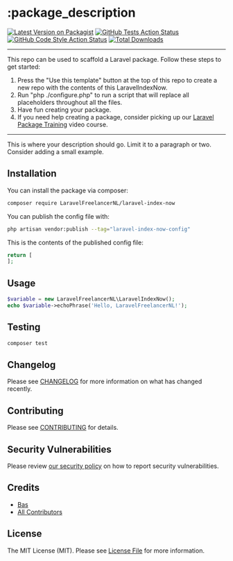 # :package_description

[![Latest Version on Packagist](https://img.shields.io/packagist/v/LaravelFreelancerNL/laravel-index-now.svg?style=flat-square)](https://packagist.org/packages/LaravelFreelancerNL/laravel-index-now)
[![GitHub Tests Action Status](https://img.shields.io/github/workflow/status/LaravelFreelancerNL/laravel-index-now/run-tests?label=tests)](https://github.com/LaravelFreelancerNL/laravel-index-now/actions?query=workflow%3Arun-tests+branch%3Amain)
[![GitHub Code Style Action Status](https://img.shields.io/github/workflow/status/LaravelFreelancerNL/laravel-index-now/Check%20&%20fix%20styling?label=code%20style)](https://github.com/LaravelFreelancerNL/laravel-index-now/actions?query=workflow%3A"Check+%26+fix+styling"+branch%3Amain)
[![Total Downloads](https://img.shields.io/packagist/dt/LaravelFreelancerNL/laravel-index-now.svg?style=flat-square)](https://packagist.org/packages/LaravelFreelancerNL/laravel-index-now)
<!--delete-->
---
This repo can be used to scaffold a Laravel package. Follow these steps to get started:

1. Press the "Use this template" button at the top of this repo to create a new repo with the contents of this LaravelIndexNow.
2. Run "php ./configure.php" to run a script that will replace all placeholders throughout all the files.
3. Have fun creating your package.
4. If you need help creating a package, consider picking up our <a href="https://laravelpackage.training">Laravel Package Training</a> video course.
---
<!--/delete-->
This is where your description should go. Limit it to a paragraph or two. Consider adding a small example.

## Installation

You can install the package via composer:

```bash
composer require LaravelFreelancerNL/laravel-index-now
```

You can publish the config file with:

```bash
php artisan vendor:publish --tag="laravel-index-now-config"
```

This is the contents of the published config file:

```php
return [
];
```

## Usage

```php
$variable = new LaravelFreelancerNL\LaravelIndexNow();
echo $variable->echoPhrase('Hello, LaravelFreelancerNL!');
```

## Testing

```bash
composer test
```

## Changelog

Please see [CHANGELOG](CHANGELOG.md) for more information on what has changed recently.

## Contributing

Please see [CONTRIBUTING](https://github.com/spatie/.github/blob/main/CONTRIBUTING.md) for details.

## Security Vulnerabilities

Please review [our security policy](../../security/policy) on how to report security vulnerabilities.

## Credits

- [Bas](https://github.com/LaravelFreelancerNL)
- [All Contributors](../../contributors)

## License

The MIT License (MIT). Please see [License File](LICENSE.md) for more information.

